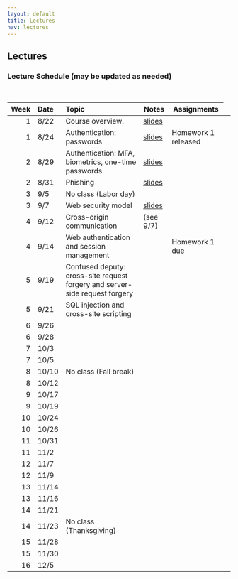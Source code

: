 ```yaml
---
layout: default
title: Lectures
nav: lectures
---
```


## Lectures

<h3 id="toc_2">Lecture Schedule (may be updated as needed)</h3>
<br>
<table>
<thead>
<tr>
<th align="right">Week</th>
<th align="left">Date</th>
<th align="left">Topic</th>
<th>Notes</th>
<th>Assignments</th>
</tr>
</thead>
<tbody>
  
<tr>
<td align="right">1</td>
<td align="left">8/22</td>
<td align="left">Course overview.</td>
<td><a href="{{ site.url }}/lectures/intro.pdf">slides</a></td>
<td></td>
<td></td>
</tr>

<tr>
<td align="right">1</td>
<td align="left">8/24</td>
<td align="left">Authentication: passwords</td>
<td><a href="{{ site.url }}/lectures/auth.pdf">slides</a></td>
<td>Homework 1 released</td>
</tr>

<tr>
<td align="right">2</td>
<td align="left">8/29</td>
<td align="left">Authentication: MFA, biometrics, one-time passwords</td>
<td><a href="{{ site.url }}/lectures/biometric.pdf">slides</a></td>
<td></td>
</tr>
  
<tr>
<td align="right">2</td>
<td align="left">8/31</td>
<td align="left">Phishing</td>
<td><a href="{{ site.url }}/lectures/phishing.pdf">slides</a></td>
<td></td>
</tr>
  
<tr>
<td align="right">3</td>
<td align="left">9/5</td>
<td align="left">No class (Labor day)</td>
<td></td>
<td></td>
<td></td>
</tr>
  
<tr>
<td align="right">3</td>
<td align="left">9/7</td>
<td align="left">Web security model</td>
<td><a href="{{ site.url }}/lectures/websecmodel.pdf">slides</a></td>
<td></td>
</tr>
  
<tr>
<td align="right">4</td>
<td align="left">9/12</td>
<td align="left">Cross-origin communication</td>
<td>(see 9/7)</td>
<td></td>
</tr>
  
 <tr>
<td align="right">4</td>
<td align="left">9/14</td>
<td align="left">Web authentication and session management</td>
<td></td>
<td>Homework 1 due</td>
</tr>
  
<tr>
<td align="right">5</td>
<td align="left">9/19</td>
<td align="left">Confused deputy: cross-site request forgery and server-side request forgery</td>
<td></td>
<td></td>
</tr>
  
<tr>
<td align="right">5</td>
<td align="left">9/21</td>
<td align="left">SQL injection and cross-site scripting</td>
<td></td>
<td></td>
</tr>
  
<tr>
<td align="right">6</td>
<td align="left">9/26</td>
<td></td>
<td></td>
<td></td>
</tr>
  
<tr>
<td align="right">6</td>
<td align="left">9/28</td>
<td></td>
<td></td>
<td></td>
</tr>
  
<tr>
<td align="right">7</td>
<td align="left">10/3</td>
<td></td>
<td></td>
<td></td>
</tr>
  
<tr>
<td align="right">7</td>
<td align="left">10/5</td>
<td></td>
<td></td>
<td></td>
</tr>
  
<tr>
<td align="right">8</td>
<td align="left">10/10</td>
<td align="left">No class (Fall break)</td>
<td></td>
<td></td>
</tr>
  
<tr>
<td align="right">8</td>
<td align="left">10/12</td>
<td></td>
<td></td>
<td></td>
</tr>
  
<tr>
<td align="right">9</td>
<td align="left">10/17</td>
<td></td>
<td></td>
<td></td>
</tr>
  
<tr>
<td align="right">9</td>
<td align="left">10/19</td>
<td></td>
<td></td>
<td></td>
</tr>
  
<tr>
<td align="right">10</td>
<td align="left">10/24</td>
<td></td>
<td></td>
<td></td>
</tr>
  
<tr>
<td align="right">10</td>
<td align="left">10/26</td>
<td></td>
<td></td>
<td></td>
</tr>
  
<tr>
<td align="right">11</td>
<td align="left">10/31</td>
<td></td>
<td></td>
<td></td>
</tr>
  
<tr>
<td align="right">11</td>
<td align="left">11/2</td>
<td></td>
<td></td>
<td></td>
</tr>
  
<tr>
<td align="right">12</td>
<td align="left">11/7</td>
<td></td>
<td></td>
<td></td>
</tr>
  
<tr>
<td align="right">12</td>
<td align="left">11/9</td>
<td></td>
<td></td>
<td></td>
</tr>
  
<tr>
<td align="right">13</td>
<td align="left">11/14</td>
<td></td>
<td></td>
<td></td>
</tr>
  
<tr>
<td align="right">13</td>
<td align="left">11/16</td>
<td></td>
<td></td>
<td></td>
</tr>
  
<tr>
<td align="right">14</td>
<td align="left">11/21</td>
<td></td>
<td></td>
<td></td>
</tr>
  
<tr>
<td align="right">14</td>
<td align="left">11/23</td>
<td>No class (Thanksgiving)</td>
<td></td>
<td></td>
</tr>
  
<tr>
<td align="right">15</td>
<td align="left">11/28</td>
<td></td>
<td></td>
<td></td>
</tr>

<tr>
<td align="right">15</td>
<td align="left">11/30</td>
<td></td>
<td></td>
<td></td>
</tr>

<tr>
<td align="right">16</td>
<td align="left">12/5</td>
<td></td>
<td></td>
<td></td>
</tr>

</tbody>
</table>

